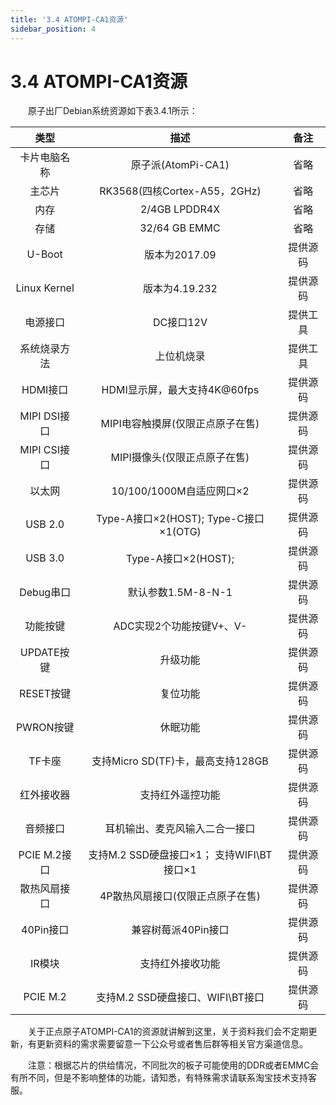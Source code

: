 ```yaml
---
title: '3.4 ATOMPI-CA1资源'
sidebar_position: 4
---
```


# 3.4 ATOMPI-CA1资源

&emsp;&emsp;原子出厂Debian系统资源如下表3.4.1所示：



| **类型**     | **描述**                                   | **备注** |
| :----------: | :----------------------------------------: | :------: |
| 卡片电脑名称 | 原子派(AtomPi-CA1)                         | 省略     |
| 主芯片       | RK3568(四核Cortex-A55，2GHz)               | 省略     |
| 内存         | 2/4GB LPDDR4X                              | 省略     |
| 存储         | 32/64 GB EMMC                              | 省略     |
| U-Boot       | 版本为2017.09                              | 提供源码 |
| Linux Kernel | 版本为4.19.232                             | 提供源码 |
| 电源接口     | DC接口12V                                  | 提供工具 |
| 系统烧录方法 | 上位机烧录                                 | 提供工具 |
| HDMI接口     | HDMI显示屏，最大支持4K@60fps               | 提供源码 |
| MIPI DSI接口 | MIPI电容触摸屏(仅限正点原子在售)           | 提供源码 |
| MIPI CSI接口 | MIPI摄像头(仅限正点原子在售)               | 提供源码 |
| 以太网       | 10/100/1000M自适应网口×2                   | 提供源码 |
| USB 2.0      | Type-A接口×2(HOST);  Type-C接口×1(OTG)     | 提供源码 |
| USB 3.0      | Type-A接口×2(HOST);                        | 提供源码 |
| Debug串口    | 默认参数1.5M-8-N-1                         | 提供源码 |
| 功能按键     | ADC实现2个功能按键V+、V-                   | 提供源码 |
| UPDATE按键   | 升级功能                                   | 提供源码 |
| RESET按键    | 复位功能                                   | 提供源码 |
| PWRON按键    | 休眠功能                                   | 提供源码 |
| TF卡座       | 支持Micro SD(TF)卡，最高支持128GB          | 提供源码 |
| 红外接收器   | 支持红外遥控功能                           | 提供源码 |
| 音频接口     | 耳机输出、麦克风输入二合一接口             | 提供源码 |
| PCIE M.2接口 | 支持M.2 SSD硬盘接口×1；  支持WIFI\BT接口×1 | 提供源码 |
| 散热风扇接口 | 4P散热风扇接口(仅限正点原子在售)           | 提供源码 |
| 40Pin接口    | 兼容树莓派40Pin接口                        | 提供源码 |
| IR模块       | 支持红外接收功能                           | 提供源码 |
| PCIE M.2     | 支持M.2 SSD硬盘接口、WIFI\BT接口           | 提供源码 |


&emsp;&emsp;关于正点原子ATOMPI-CA1的资源就讲解到这里，关于资料我们会不定期更新，有更新资料的需求需要留意一下公众号或者售后群等相关官方渠道信息。

&emsp;&emsp;注意：根据芯片的供给情况，不同批次的板子可能使用的DDR或者EMMC会有所不同，但是不影响整体的功能，请知悉，有特殊需求请联系淘宝技术支持客服。





